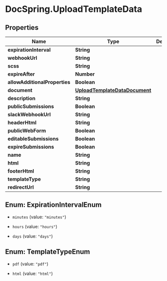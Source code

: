 # DocSpring.UploadTemplateData

## Properties
Name | Type | Description | Notes
------------ | ------------- | ------------- | -------------
**expirationInterval** | **String** |  | [optional] 
**webhookUrl** | **String** |  | [optional] 
**scss** | **String** |  | [optional] 
**expireAfter** | **Number** |  | [optional] 
**allowAdditionalProperties** | **Boolean** |  | [optional] 
**document** | [**UploadTemplateDataDocument**](UploadTemplateDataDocument.md) |  | [optional] 
**description** | **String** |  | [optional] 
**publicSubmissions** | **Boolean** |  | [optional] 
**slackWebhookUrl** | **String** |  | [optional] 
**headerHtml** | **String** |  | [optional] 
**publicWebForm** | **Boolean** |  | [optional] 
**editableSubmissions** | **Boolean** |  | [optional] 
**expireSubmissions** | **Boolean** |  | [optional] 
**name** | **String** |  | [optional] 
**html** | **String** |  | [optional] 
**footerHtml** | **String** |  | [optional] 
**templateType** | **String** |  | [optional] 
**redirectUrl** | **String** |  | [optional] 


<a name="ExpirationIntervalEnum"></a>
## Enum: ExpirationIntervalEnum


* `minutes` (value: `"minutes"`)

* `hours` (value: `"hours"`)

* `days` (value: `"days"`)




<a name="TemplateTypeEnum"></a>
## Enum: TemplateTypeEnum


* `pdf` (value: `"pdf"`)

* `html` (value: `"html"`)




